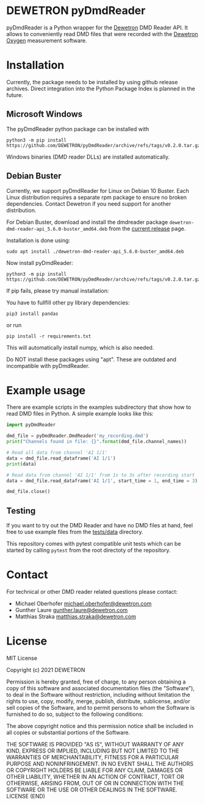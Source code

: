 # DEWETRON pyDmdReader

pyDmdReader is a Python wrapper for the [Dewetron](https://www.dewetron.com/) DMD Reader API. It allows to conveniently read DMD files that were recorded with the [Dewetron Oxygen](https://www.dewetron.com/products/oxygen-measurement-software/) measurement software.

# Installation

Currently, the package needs to be installed by using github release archives.
Direct integration into the Python Package Index is planned in the future.

## Microsoft Windows

The pyDmdReader python package can be installed with

```
python3 -m pip install https://github.com/DEWETRON/pyDmdReader/archive/refs/tags/v0.2.0.tar.gz
```

Windows binaries (DMD reader DLLs) are installed automatically.

## Debian Buster 

Currently, we support pyDmdReader for Linux on Debian 10 Buster.
Each Linux distribution requires a separate rpm package to ensure no broken dependencies.
Contact Dewetron if you need support for another distribution.

For Debian Buster, download and install the dmdreader package `dewetron-dmd-reader-api_5.6.0-buster_amd64.deb` from the [current release](https://github.com/DEWETRON/pyDmdReader/releases/latest) page.

Installation is done using:

```
sudo apt install ./dewetron-dmd-reader-api_5.6.0-buster_amd64.deb
```

Now install pyDmdReader:
```
python3 -m pip install https://github.com/DEWETRON/pyDmdReader/archive/refs/tags/v0.2.0.tar.gz
```

If pip fails, please try manual installation:

You have to fullfill other py library dependencies:

```
pip3 install pandas
```

or run
```
pip install -r requirements.txt
```

This will automatically install numpy, which is also needed.

Do NOT install these packages using "apt".
These are outdated and incompatible with pyDmdReader.

# Example usage
There are example scripts in the examples subdirectory that show how to read DMD files in Python. A simple example looks like this:
```python
import pyDmdReader

dmd_file = pyDmdReader.DmdReader('my_recording.dmd')
print("Channels found in file: {}".format(dmd_file.channel_names))

# Read all data from channel 'AI 1/1'
data = dmd_file.read_dataframe('AI 1/1')
print(data)

# Read data from channel 'AI 1/1' from 1s to 3s after recording start
data = dmd_file.read_dataframe('AI 1/1', start_time = 1, end_time = 3)

dmd_file.close()
```

## Testing

If you want to try out the DMD Reader and have no DMD files at hand, feel free to use example files from the [tests/data](https://github.com/DEWETRON/pyDmdReader/tree/main/tests/data) directory.

This repository comes with pytest compatible unit tests which can be started by calling `pytest` from the root directoty of the repository.


# Contact
For technical or other DMD reader related questions please contact:

- Michael Oberhofer <michael.oberhofer@dewetron.com>
- Gunther Laure <gunther.laure@dewetron.com>
- Matthias Straka <matthias.straka@dewetron.com>

# License
MIT License

Copyright (c) 2021 DEWETRON

Permission is hereby granted, free of charge, to any person obtaining a copy
of this software and associated documentation files (the "Software"), to deal
in the Software without restriction, including without limitation the rights
to use, copy, modify, merge, publish, distribute, sublicense, and/or sell
copies of the Software, and to permit persons to whom the Software is
furnished to do so, subject to the following conditions:

The above copyright notice and this permission notice shall be included in all
copies or substantial portions of the Software.

THE SOFTWARE IS PROVIDED "AS IS", WITHOUT WARRANTY OF ANY KIND, EXPRESS OR
IMPLIED, INCLUDING BUT NOT LIMITED TO THE WARRANTIES OF MERCHANTABILITY,
FITNESS FOR A PARTICULAR PURPOSE AND NONINFRINGEMENT. IN NO EVENT SHALL THE
AUTHORS OR COPYRIGHT HOLDERS BE LIABLE FOR ANY CLAIM, DAMAGES OR OTHER
LIABILITY, WHETHER IN AN ACTION OF CONTRACT, TORT OR OTHERWISE, ARISING FROM,
OUT OF OR IN CONNECTION WITH THE SOFTWARE OR THE USE OR OTHER DEALINGS IN THE
SOFTWARE.
LICENSE (END)
